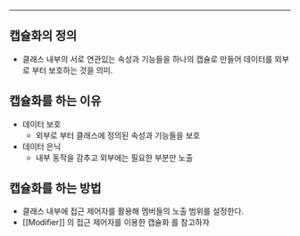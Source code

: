 
---

## 캡슐화의 정의

- 클래스 내부의 서로 연관있는 속성과 기능들을 하나의 캡슐로 만들어 데이터를 외부로 부터 보호하는 것을 의미.

## 캡슐화를 하는 이유

- 데이터 보호
	- 외부로 부터 클래스에 정의된 속성과 기능들을 보호
- 데이터 은닉
	- 내부 동작을 감추고 외부에는 필요한 부분만 노출

## 캡슐화를 하는 방법

- 클래스 내부에 접근 제어자를 활용해 멤버들의 노출 범위를 설정한다.
- [[Modifier]] 의 접근 제어자를 이용한 캡슐화 를 참고하자